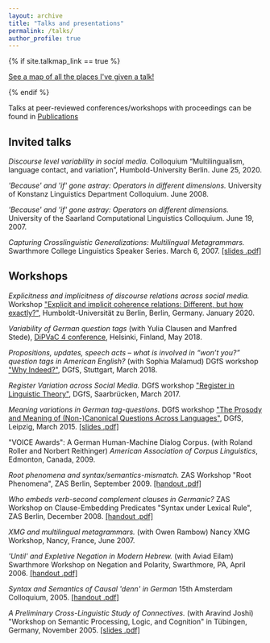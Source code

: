 ```yaml
---
layout: archive
title: "Talks and presentations"
permalink: /talks/
author_profile: true
---
```


{% if site.talkmap_link == true %}

<p style="text-decoration:underline;"><a href="/talkmap.html">See a map of all the places I've given a talk!</a></p>

{% endif %}

Talks at peer-reviewed conferences/workshops with proceedings can be found in <a href="../publications">Publications</a>

<h2>Invited talks</h3>

<p><i>Discourse level variability in social
media.</i> Colloquium “Multilingualism, language
contact, and variation”, Humbold-University Berlin. June 25, 2020.</p>
<p><i>'Because' and 'if' gone astray: Operators in different
dimensions.</i> University of Konstanz Linguistics Department
  Colloquium. June 2008.</p>
<p><i>'Because' and 'if' gone astray: Operators on different
dimensions.</i> University of the Saarland Computational Linguistics
Colloquium. June 19, 2007.</p> 
<p><i>Capturing Crosslinguistic Generalizations: Multilingual Metagrammars.</i> 
Swarthmore College Linguistics Speaker Series. March 6, 2007. 
<a href="papers/swarthmore07-slides.pdf">[slides .pdf]</a> </p>

<h2>Workshops</h3>

<p><i>Explicitness and implicitness of discourse relations across
social media.</i> Workshop <a href="https://www.angl.hu-berlin.de/news/conferences/Archive/2020/workshop-coherence-relations">"Explicit and implicit coherence relations:
Different, but how exactly?"</a>, Humboldt-Universität zu Berlin, Berlin,
Germany. January 2020. </p>

<p><i>Variability of German question tags</i> (with Yulia Clausen and
Manfred Stede), <a href="https://www.helsinki.fi/en/conferences/discourse-pragmatic-variation-change-4" >DiPVaC 4 conference</a>, Helsinki, Finland, May 2018.</p>

<p><i>Propositions, updates, speech acts – what is involved in “won’t
you?” question tags in American English?</i> (with Sophia Malamud) DGfS workshop <a href="https://typo.uni-konstanz.de/dgfs18/" >"Why
Indeed?"</a>, DGfS, Stuttgart, March 2018. </p>

<p><i>Register Variation across Social Media.</i> DGfS workshop
 <a href="https://www.linguistik.hu-berlin.de/de/institut/professuren/korpuslinguistik/events/dgfs-ag-register" >"Register in Linguistic Theory"</a>, DGfS, Saarbrücken, March 2017.</p>

<p><i>Meaning variations in German tag-questions.</i> DGfS workshop
 <a href="http://ling.uni-konstanz.de/pages/home/dehe/DGfS2015/DGfS_home.html" >"The Prosody and Meaning of (Non-)Canonical Questions Across Languages"</a>, DGfS, Leipzig, March 2015.
 <a href="papers/scheffler2015-dgfs-tag-questions.pdf">[slides .pdf]</a></p>

<p>
"VOICE Awards": A German Human-Machine Dialog Corpus. (with Roland Roller and Norbert Reithinger)
<i>American Association of Corpus Linguistics</i>, Edmonton,
Canada, 2009.</p>

<p><i>Root phenomena and syntax/semantics-mismatch.</i> ZAS Workshop "Root
  Phenomena", ZAS Berlin, September 2009.
 <a href="papers/scheffler-roots09-handout.pdf">[handout .pdf]</a></p>

<p><i>Who embeds verb-second complement clauses in Germanic?</i> ZAS Workshop on
  Clause-Embedding Predicates "Syntax under Lexical Rule", ZAS Berlin,
  December 2008.
 <a href="papers/scheffler2008-v2embedding.pdf">[handout
  .pdf]</a></p>

<p><i>XMG and multilingual metagrammars.</i> (with Owen Rambow) Nancy XMG
Workshop, Nancy, France, June 2007.</p>

<p><i>'Until' and Expletive Negation in Modern Hebrew.</i> (with Aviad
Eilam) Swarthmore Workshop on Negation and Polarity, Swarthmore,
PA, April 2006.
<a href="papers/scheffler2006-until-handout.pdf">[handout .pdf]</a></p>

<p><i>Syntax and Semantics of Causal 'denn' in German</i> 15th
Amsterdam Colloquium, 2005. <a href="papers/scheffler-AC05-handout.pdf">[handout .pdf]</a></p>

<p><i>A Preliminary Cross-Linguistic Study of
Connectives.</i> (with Aravind Joshi) "Workshop on Semantic Processing, Logic,
and Cognition" in T&uuml;bingen, Germany,
November 2005. <a href="papers/scheffler-tuebingen05-slides.pdf">[slides .pdf]</a>
</p>

